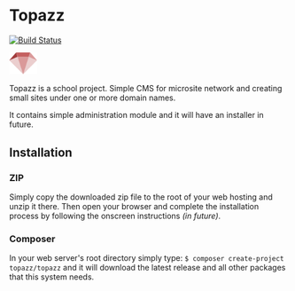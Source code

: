 # Topazz

[![Build Status](https://travis-ci.org/CodieMakers/topazz.svg?branch=master)](https://travis-ci.org/CodieMakers/topazz)

<img src="public/favicon.png" width="50"/>

Topazz is a school project. Simple CMS for microsite network and creating small sites under one or more domain names.

It contains simple administration module and it will have an installer in future.

## Installation

### ZIP

Simply copy the downloaded zip file to the root of your web hosting and unzip it there.
Then open your browser and complete the installation process by following the onscreen instructions _(in future)_.

### Composer

In your web server's root directory simply type: `$ composer create-project topazz/topazz` and it will download the latest release and all other packages that this system needs.
